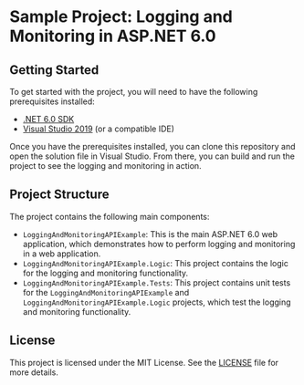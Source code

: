 # Sample Project: Logging and Monitoring in ASP.NET 6.0

## Getting Started

To get started with the project, you will need to have the following prerequisites installed:

- [.NET 6.0 SDK](https://dotnet.microsoft.com/download/dotnet/6.0)
- [Visual Studio 2019](https://visualstudio.microsoft.com/downloads/) (or a compatible IDE)

Once you have the prerequisites installed, you can clone this repository and open the solution file in Visual Studio. From there, you can build and run the project to see the logging and monitoring in action.

## Project Structure

The project contains the following main components:

- `LoggingAndMonitoringAPIExample`: This is the main ASP.NET 6.0 web application, which demonstrates how to perform logging and monitoring in a web application.
- `LoggingAndMonitoringAPIExample.Logic`: This project contains the logic for the logging and monitoring functionality.
- `LoggingAndMonitoringAPIExample.Tests`: This project contains unit tests for the `LoggingAndMonitoringAPIExample` and `LoggingAndMonitoringAPIExample.Logic` projects, which test the logging and monitoring functionality.

## License

This project is licensed under the MIT License. See the [LICENSE](LICENSE) file for more details.
